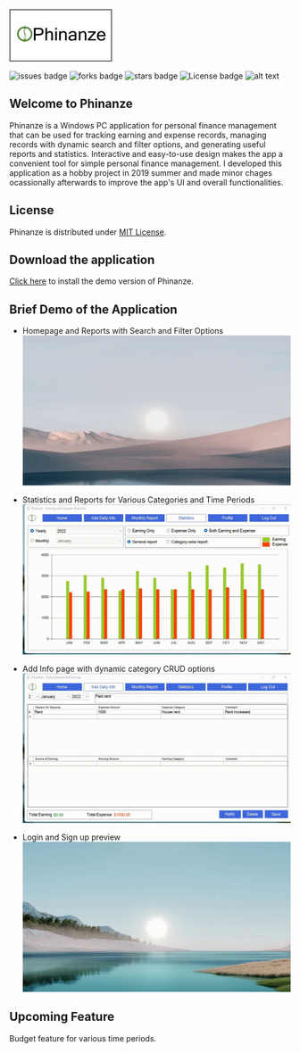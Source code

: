 <html>
<img src="Phinanze/Resources/PhinanzeLogo.png" width=180 height=90 style="border: 2px solid dimgray"/>
</html>

![issues badge](https://img.shields.io/github/issues/rezaSaker/MyCost.svg)       ![forks badge](https://img.shields.io/github/forks/rezaSaker/MyCost.svg)  ![stars badge](https://img.shields.io/github/stars/rezaSaker/MyCost.svg)  ![License badge](https://img.shields.io/github/license/rezaSaker/mycost)   ![alt text](https://img.shields.io/badge/Version-1.1.1.5-green.svg)
## Welcome to Phinanze
Phinanze is a Windows PC application for personal finance management that can be used for tracking earning and expense records, managing records with dynamic search and filter options, and generating useful reports and statistics. Interactive and easy-to-use design makes the app a convenient tool for simple personal finance management. I developed this application as a hobby project in 2019 summer and made minor chages ocassionally afterwards to improve the app's UI and overall functionalities.

## License
Phinanze is distributed under [MIT License](https://github.com/rezaSaker/Phinanze/blob/master/LICENSE).

## Download the application 
[Click here](https://rezasaker.com/rezasdev/phinanze/) to install the demo version of Phinanze.

## Brief Demo of the Application
 - Homepage and Reports with Search and Filter Options
![Demo 1](Phinanze/Resources/rec1.gif)

 - Statistics and Reports for Various Categories and Time Periods
![Demo 2](Phinanze/Resources/rec2.gif)

 - Add Info page with dynamic category CRUD options
![Demo 3](Phinanze/Resources/rec3.gif)

 - Login and Sign up preview
![Demo 4](Phinanze/Resources/rec4.gif)

## Upcoming Feature
Budget feature for various time periods. 
